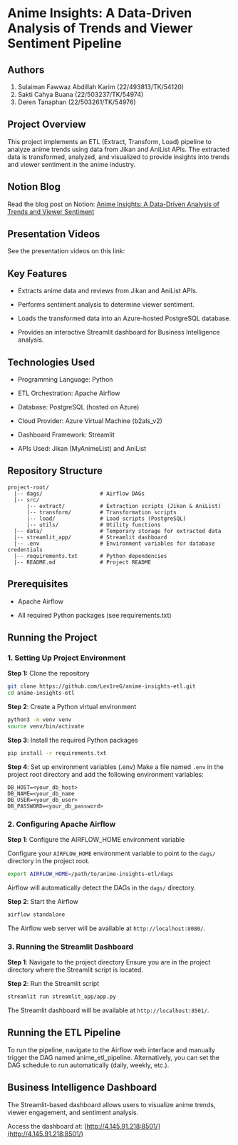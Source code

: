 # Anime Insights: A Data-Driven Analysis of Trends and Viewer Sentiment Pipeline

## Authors

1. Sulaiman Fawwaz Abdillah Karim (22/493813/TK/54120)
2. Sakti Cahya Buana (22/503237/TK/54974)
3. Deren Tanaphan (22/503261/TK/54976)

## Project Overview

This project implements an ETL (Extract, Transform, Load) pipeline to analyze anime trends using data from Jikan and AniList APIs. The extracted data is transformed, analyzed, and visualized to provide insights into trends and viewer sentiment in the anime industry.

## Notion Blog

Read the blog post on Notion: [Anime Insights: A Data-Driven Analysis of Trends and Viewer Sentiment](https://jolly-bee-29a.notion.site/End-to-End-Data-Engineering-Pipeline-Project-e1159e22f06f47d9ade543bd327a27b6?pvs=73)

## Presentation Videos

See the presentation videos on this link:

## Key Features

- Extracts anime data and reviews from Jikan and AniList APIs.

- Performs sentiment analysis to determine viewer sentiment.

- Loads the transformed data into an Azure-hosted PostgreSQL database.

- Provides an interactive Streamlit dashboard for Business Intelligence analysis.

## Technologies Used

- Programming Language: Python

- ETL Orchestration: Apache Airflow

- Database: PostgreSQL (hosted on Azure)

- Cloud Provider: Azure Virtual Machine (b2als_v2)

- Dashboard Framework: Streamlit

- APIs Used: Jikan (MyAnimeList) and AniList

## Repository Structure

```
project-root/
  |-- dags/                  # Airflow DAGs
  |-- src/
      |-- extract/           # Extraction scripts (Jikan & AniList)
      |-- transform/         # Transformation scripts
      |-- load/              # Load scripts (PostgreSQL)
      |-- utils/             # Utility functions
  |-- data/                  # Temporary storage for extracted data
  |-- streamlit_app/         # Streamlit dashboard
  |-- .env                   # Environment variables for database credentials
  |-- requirements.txt       # Python dependencies
  |-- README.md              # Project README
```

## Prerequisites

- Apache Airflow 

- All required Python packages (see requirements.txt)

## Running the Project

### 1. Setting Up Project Environment

**Step 1:** Clone the repository

```bash
git clone https://github.com/Lev1reG/anime-insights-etl.git
cd anime-insights-etl
```

**Step 2**: Create a Python virtual environment

```bash
python3 -m venv venv
source venv/bin/activate
```

**Step 3**: Install the required Python packages

```bash
pip install -r requirements.txt
```

**Step 4**: Set up environment variables (.env)
Make a file named `.env` in the project root directory and add the following environment variables:

```.env
DB_HOST=<your_db_host>
DB_NAME=<your_db_name
DB_USER=<your_db_user>
DB_PASSWORD=<your_db_password>
```

### 2. Configuring Apache Airflow

**Step 1**: Configure the AIRFLOW_HOME environment variable

Configure your `AIRFLOW_HOME` environment variable to point to the `dags/` directory in the project root.

```bash
export AIRFLOW_HOME=/path/to/anime-insights-etl/dags
```

Airflow will automatically detect the DAGs in the `dags/` directory.

**Step 2**: Start the Airflow

```bash
airflow standalone
```

The Airflow web server will be available at `http://localhost:8080/`.

### 3. Running the Streamlit Dashboard

**Step 1**: Navigate to the project directory
Ensure you are in the project directory where the Streamlit script is located.

**Step 2**: Run the Streamlit script

```bash
streamlit run streamlit_app/app.py
```

The Streamlit dashboard will be available at `http://localhost:8501/`.

## Running the ETL Pipeline

To run the pipeline, navigate to the Airflow web interface and manually trigger the DAG named anime_etl_pipeline. Alternatively, you can set the DAG schedule to run automatically (daily, weekly, etc.).

## Business Intelligence Dashboard

The Streamlit-based dashboard allows users to visualize anime trends, viewer engagement, and sentiment analysis.

Access the dashboard at: [http://4.145.91.218:8501/](http://4.145.91.218:8501/)
